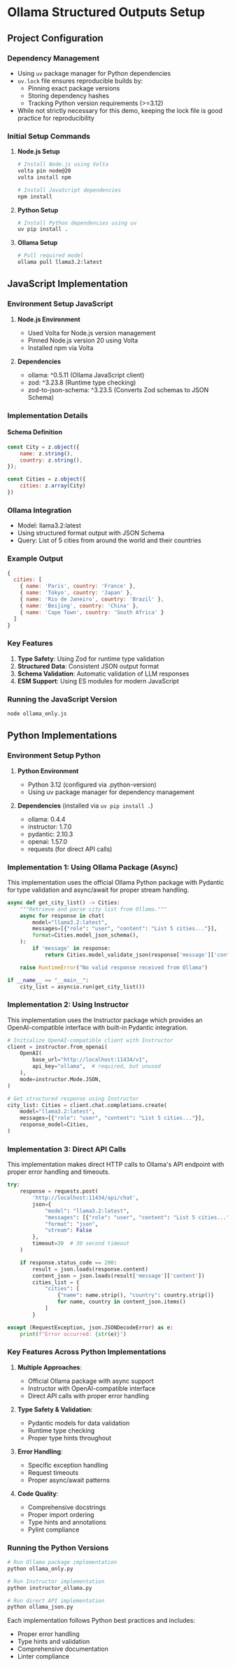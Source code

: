 # Ollama Structured Outputs Setup

## Project Configuration

### Dependency Management

- Using `uv` package manager for Python dependencies
- `uv.lock` file ensures reproducible builds by:
  - Pinning exact package versions
  - Storing dependency hashes
  - Tracking Python version requirements (>=3.12)
- While not strictly necessary for this demo, keeping the lock file is good practice for reproducibility

### Initial Setup Commands

1. **Node.js Setup**

    ```bash
    # Install Node.js using Volta
    volta pin node@20
    volta install npm

    # Install JavaScript dependencies
    npm install
    ```

2. **Python Setup**

    ```bash
    # Install Python dependencies using uv
    uv pip install .
    ```

3. **Ollama Setup**

    ```bash
    # Pull required model
    ollama pull llama3.2:latest
    ```

## JavaScript Implementation

### Environment Setup JavaScript

1. **Node.js Environment**
   - Used Volta for Node.js version management
   - Pinned Node.js version 20 using Volta
   - Installed npm via Volta

2. **Dependencies**
   - ollama: ^0.5.11 (Ollama JavaScript client)
   - zod: ^3.23.8 (Runtime type checking)
   - zod-to-json-schema: ^3.23.5 (Converts Zod schemas to JSON Schema)

### Implementation Details

#### Schema Definition

```javascript
const City = z.object({
    name: z.string(),
    country: z.string(),
});

const Cities = z.object({
    cities: z.array(City)
})
```

### Ollama Integration

- Model: llama3.2:latest
- Using structured format output with JSON Schema
- Query: List of 5 cities from around the world and their countries

### Example Output

```javascript
{
  cities: [
    { name: 'Paris', country: 'France' },
    { name: 'Tokyo', country: 'Japan' },
    { name: 'Rio de Janeiro', country: 'Brazil' },
    { name: 'Beijing', country: 'China' },
    { name: 'Cape Town', country: 'South Africa' }
  ]
}
```

### Key Features

1. **Type Safety**: Using Zod for runtime type validation
2. **Structured Data**: Consistent JSON output format
3. **Schema Validation**: Automatic validation of LLM responses
4. **ESM Support**: Using ES modules for modern JavaScript

### Running the JavaScript Version

```bash
node ollama_only.js
```

## Python Implementations

### Environment Setup Python

1. **Python Environment**
   - Python 3.12 (configured via .python-version)
   - Using uv package manager for dependency management

2. **Dependencies** (installed via `uv pip install .`)
   - ollama: 0.4.4
   - instructor: 1.7.0
   - pydantic: 2.10.3
   - openai: 1.57.0
   - requests (for direct API calls)

### Implementation 1: Using Ollama Package (Async)

This implementation uses the official Ollama Python package with Pydantic for type validation and async/await for proper stream handling.

```python
async def get_city_list() -> Cities:
    """Retrieve and parse city list from Ollama."""
    async for response in chat(
        model="llama3.2:latest",
        messages=[{"role": "user", "content": "List 5 cities..."}],
        format=Cities.model_json_schema(),
    ):
        if 'message' in response:
            return Cities.model_validate_json(response['message']['content'])

    raise RuntimeError("No valid response received from Ollama")

if __name__ == "__main__":
    city_list = asyncio.run(get_city_list())
```

### Implementation 2: Using Instructor

This implementation uses the Instructor package which provides an OpenAI-compatible interface with built-in Pydantic integration.

```python
# Initialize OpenAI-compatible client with Instructor
client = instructor.from_openai(
    OpenAI(
        base_url="http://localhost:11434/v1",
        api_key="ollama",  # required, but unused
    ),
    mode=instructor.Mode.JSON,
)

# Get structured response using Instructor
city_list: Cities = client.chat.completions.create(
    model="llama3.2:latest",
    messages=[{"role": "user", "content": "List 5 cities..."}],
    response_model=Cities,
)
```

### Implementation 3: Direct API Calls

This implementation makes direct HTTP calls to Ollama's API endpoint with proper error handling and timeouts.

```python
try:
    response = requests.post(
        'http://localhost:11434/api/chat',
        json={
            "model": "llama3.2:latest",
            "messages": [{"role": "user", "content": "List 5 cities..."}],
            "format": "json",
            "stream": False
        },
        timeout=30  # 30 second timeout
    )

    if response.status_code == 200:
        result = json.loads(response.content)
        content_json = json.loads(result['message']['content'])
        cities_list = {
            "cities": [
                {"name": name.strip(), "country": country.strip()}
                for name, country in content_json.items()
            ]
        }

except (RequestException, json.JSONDecodeError) as e:
    print(f"Error occurred: {str(e)}")
```

### Key Features Across Python Implementations

1. **Multiple Approaches**:
   - Official Ollama package with async support
   - Instructor with OpenAI-compatible interface
   - Direct API calls with proper error handling

2. **Type Safety & Validation**:
   - Pydantic models for data validation
   - Runtime type checking
   - Proper type hints throughout

3. **Error Handling**:
   - Specific exception handling
   - Request timeouts
   - Proper async/await patterns

4. **Code Quality**:
   - Comprehensive docstrings
   - Proper import ordering
   - Type hints and annotations
   - Pylint compliance

### Running the Python Versions

```bash
# Run Ollama package implementation
python ollama_only.py

# Run Instructor implementation
python instructor_ollama.py

# Run direct API implementation
python ollama_json.py
```

Each implementation follows Python best practices and includes:

- Proper error handling
- Type hints and validation
- Comprehensive documentation
- Linter compliance
